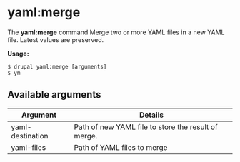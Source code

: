 # yaml:merge
The **yaml:merge** command Merge two or more YAML files in a new YAML file. Latest values are preserved.

**Usage:**
```
$ drupal yaml:merge [arguments] 
$ ym  
```

## Available arguments
Argument | Details
---------|-------------
yaml-destination | Path of new YAML file to store the result of merge.
yaml-files | Path of YAML files to merge
